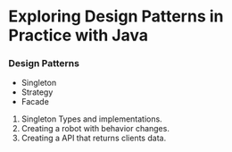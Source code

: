 
# Exploring Design Patterns in Practice with Java

### Design Patterns
 * Singleton
 * Strategy
 * Facade
 
 1. Singleton Types and implementations.
 2. Creating a robot with behavior changes.
 3. Creating a API that returns clients data.
